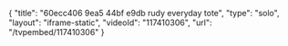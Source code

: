 {
    "title": "60ecc406 9ea5 44bf e9db rudy everyday tote",
    "type": "solo",
    "layout": "iframe-static",
    "videoId": "117410306",
    "url": "\/tvpembed\/117410306"
}